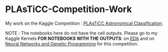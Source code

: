 # PLAsTiCC-Competition-Work
My work on the Kaggle Competition : [PLAsTiCC Astronomical Classification](https://www.kaggle.com/c/PLAsTiCC-2018).

NOTE : The notebooks here do not have the cell outputs. Please go to my Kaggle Kernels **FOR NOTEBOOKS WITH THE OUTPUTS**: on [EDA](https://www.kaggle.com/tarunpaparaju/plasticc-comprehensive-eda-with-gp) and on [Neural Networks and Genetic Programming](https://www.kaggle.com/tarunpaparaju/plasticc-challenge-neural-network-with-gp) for this competition.
